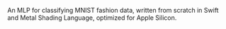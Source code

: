An MLP for classifying MNIST fashion data, written from scratch in Swift and Metal Shading Language, optimized for Apple Silicon.
